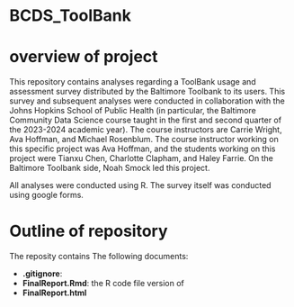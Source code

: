 # BCDS_ToolBank

# overview of project
This repository contains analyses regarding a ToolBank usage and assessment survey distributed by the Baltimore Toolbank to its users. This survey and subsequent analyses were conducted in collaboration with the Johns Hopkins School of Public Health (in particular, the Baltimore Community Data Science course taught in the first and second quarter of the 2023-2024 academic year). The course instructors are Carrie Wright, Ava Hoffman, and Michael Rosenblum. The course instructor working on this specific project was Ava Hoffman, and the students working on this project were Tianxu Chen, Charlotte Clapham, and Haley Farrie. On the Baltimore Toolbank side, Noah Smock led this project. 

All analyses were conducted using R. The survey itself was conducted using google forms.

# Outline of repository 
The reposity contains The following documents:

- **.gitignore**:
- **FinalReport.Rmd**: the R code file version of 
- **FinalReport.html**
